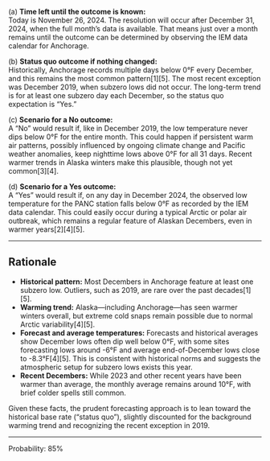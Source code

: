 (a) **Time left until the outcome is known:**  
Today is November 26, 2024. The resolution will occur after December 31, 2024, when the full month’s data is available. That means just over a month remains until the outcome can be determined by observing the IEM data calendar for Anchorage.

(b) **Status quo outcome if nothing changed:**  
Historically, Anchorage records multiple days below 0°F every December, and this remains the most common pattern[1][5]. The most recent exception was December 2019, when subzero lows did not occur. The long-term trend is for at least one subzero day each December, so the status quo expectation is “Yes.”

(c) **Scenario for a No outcome:**  
A “No” would result if, like in December 2019, the low temperature never dips below 0°F for the entire month. This could happen if persistent warm air patterns, possibly influenced by ongoing climate change and Pacific weather anomalies, keep nighttime lows above 0°F for all 31 days. Recent warmer trends in Alaska winters make this plausible, though not yet common[3][4].

(d) **Scenario for a Yes outcome:**  
A “Yes” would result if, on any day in December 2024, the observed low temperature for the PANC station falls below 0°F as recorded by the IEM data calendar. This could easily occur during a typical Arctic or polar air outbreak, which remains a regular feature of Alaskan Decembers, even in warmer years[2][4][5].

---

## Rationale

- **Historical pattern:** Most Decembers in Anchorage feature at least one subzero low. Outliers, such as 2019, are rare over the past decades[1][5].
- **Warming trend:** Alaska—including Anchorage—has seen warmer winters overall, but extreme cold snaps remain possible due to normal Arctic variability[4][5].
- **Forecast and average temperatures:** Forecasts and historical averages show December lows often dip well below 0°F, with some sites forecasting lows around -6°F and average end-of-December lows close to -8.3°F[4][5]. This is consistent with historical norms and suggests the atmospheric setup for subzero lows exists this year.
- **Recent Decembers:** While 2023 and other recent years have been warmer than average, the monthly average remains around 10°F, with brief colder spells still common.

Given these facts, the prudent forecasting approach is to lean toward the historical base rate (“status quo”), slightly discounted for the background warming trend and recognizing the recent exception in 2019.

---

Probability: 85%